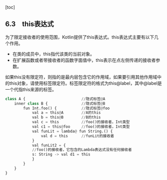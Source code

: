 [toc]

## 6.3　this表达式

为了限定接收者的使用范围，Kotlin提供了this表达式。this表达式主要有以下几个作用。

+ 在类的成员中，this指代该类的当前对象。
+ 在扩展函数或者带接收者的函数字面值中，this表示在点左侧传递的接收者参数。

如果this没有限定符，则指的是最内层包含它的作用域，如果要引用其他作用域中的this对象，请使用标签限定符。标签限定符的格式为this@label，其中@label是一个代指this来源的标签。

```python
class A {                         //隐式标签@A
    inner class B {               //隐式标签@B
        fun Int.foo() {           //隐式标签@foo
            val a = this@A        //A的this
            val b = this@B        //B的this
            val c = this          //foo()的接收者，Int类型
            val c1 = this@foo     //foo()的接收者，Int类型
            val funLit = lambda@ fun String.() {
                val d = this      //funLit的接收者
            }
            val funLit2 = { 
            //foo()的接收者，它包含的Lambda表达式没有任何接收者
            s: String -> val d1 = this
            }
        }
    }
}
```

